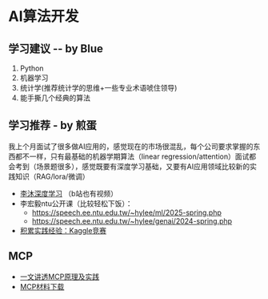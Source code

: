 # AI算法开发

## 学习建议 -- by Blue
1. Python
2. 机器学习
3. 统计学(推荐统计学的思维+一些专业术语唬住领导)
4. 能手撕几个经典的算法

## 学习推荐 - by 煎蛋
我上个月面试了很多做AI应用的，感觉现在的市场很混乱，每个公司要求掌握的东西都不一样，只有最基础的机器学期算法（linear regression/attention）面试都会考到（场景题很多），感觉既要有深度学习基础，又要有AI应用领域比较新的实践知识（RAG/lora/微调）
- [李沐深度学习](https://zh-v2.d2l.ai/) （b站也有视频）
- 李宏毅ntu公开课（比较轻松下饭）：
  - https://speech.ee.ntu.edu.tw/~hylee/ml/2025-spring.php
  - https://speech.ee.ntu.edu.tw/~hylee/genai/2024-spring.php
- [积累实践经验：Kaggle竞赛](https://www.kaggle.com/competitions)


## MCP
- [一文讲透MCP原理及实践](https://mp.weixin.qq.com/s/kElGH8WvrHr_0Hv-nQT8lQ)
- [MCP材料下载](../materials/AI/index.md)
